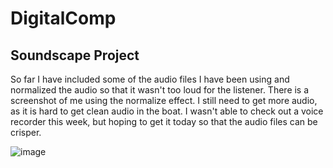 # DigitalComp
## Soundscape Project

So far I have included some of the audio files I have been using and normalized the audio so that it wasn't too loud for the listener. 
There is a screenshot of me using the normalize effect. I still need to get more audio, as it is hard to get clean audio in the boat. I wasn't able to check out a 
voice recorder this week, but hoping to get it today so that the audio files can be crisper. 

![image](https://github.com/user-attachments/assets/8bd154da-e0b6-4318-9c93-96a115b820c6)


